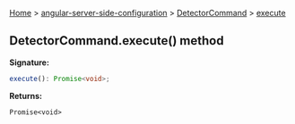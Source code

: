[Home](./index) &gt; [angular-server-side-configuration](./angular-server-side-configuration.md) &gt; [DetectorCommand](./angular-server-side-configuration.detectorcommand.md) &gt; [execute](./angular-server-side-configuration.detectorcommand.execute.md)

## DetectorCommand.execute() method

<b>Signature:</b>

```typescript
execute(): Promise<void>;
```
<b>Returns:</b>

`Promise<void>`

